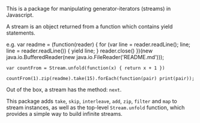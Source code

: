 This is a package for manipulating generator-iterators (streams) in Javascript.

A stream is an object returned from a function which contains yield statements.

e.g.
    var readme = (function(reader) {
      for (var line = reader.readLine(); line; line = reader.readLine()) {
        yield line;
      }
      reader.close()
    })(new java.io.BufferedReader(new java.io.FileReader('README.md')));

    var countFrom = Stream.unfold(function(x) { return x + 1 })

    countFrom(1).zip(readme).take(15).forEach(function(pair) print(pair));

Out of the box, a stream has the method: `next`.

This package adds `take`, `skip`, `interleave`, `add`, `zip`, `filter` and `map` to stream instances, as well as the top-level `Stream.unfold` function, which provides a simple way to build infinite streams.
